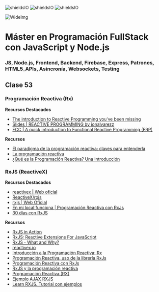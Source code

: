 ![shieldsIO](https://img.shields.io/github/issues/Fictizia/Master-en-programacion-fullstack-con-JavaScript-y-Node.js_ed3.svg)
![shieldsIO](https://img.shields.io/github/forks/Fictizia/Master-en-programacion-fullstack-con-JavaScript-y-Node.js_ed3.svg)
![shieldsIO](https://img.shields.io/github/stars/Fictizia/Master-en-programacion-fullstack-con-JavaScript-y-Node.js_ed3.svg)

![WideImg](http://fictizia.com/img/github/Fictizia-plan-estudios-github.jpg)

# Máster en Programación FullStack con JavaScript y Node.js
### JS, Node.js, Frontend, Backend, Firebase, Express, Patrones, HTML5_APIs, Asincronía, Websockets, Testing

## Clase 53

### Programación Reactiva (Rx)

**Recursos Destacados**
- [The introduction to Reactive Programming you've been missing](https://gist.github.com/staltz/868e7e9bc2a7b8c1f754)
- [Slides | REACTIVE PROGRAMMING by jonalvarezz](http://jonalvarezz.github.io/presentation-reactive-programming)
- [FCC | A quick introduction to Functional Reactive Programming (FRP)](https://medium.freecodecamp.org/functional-reactive-programming-frp-imperative-vs-declarative-vs-reactive-style-84878272c77f)

**Recursos**
- [El paradigma de la programación reactiva: claves para entenderla](https://blog.gft.com/es/2018/03/06/el-paradigma-de-la-programacion-reactiva-claves-para-entenderla/)
- [La programación reactiva](https://thatcsharpguy.com/tv/reactiva/)
- [¿Qué es la Programación Reactiva? Una introducción](https://profile.es/blog/que-es-la-programacion-reactiva-una-introduccion/)


### RxJS (ReactiveX)

**Recursos Destacados**
- [reactivex | Web oficial](http://reactivex.io/)
- [ReactiveX/rxjs](https://github.com/ReactiveX/rxjs)
- [rxjs | Web Oficial](https://rxjs-dev.firebaseapp.com/)
- [En mi local funciona | Programación Reactiva con RxJs](https://enmilocalfunciona.io/programacion-reactiva-con-rxjs/)
- [30 días con RxJS](https://medium.com/@jorgeucano/30-d%C3%ADas-con-rxjs-d%C3%ADa-1-e911e68f6063)

**Recursos**
- [RxJS in Action](https://www.manning.com/books/rxjs-in-action)
- [RxJS: Reactive Extensions For JavaScript](https://github.com/ReactiveX/rxjs)
- [RxJS - What and Why?](https://www.youtube.com/watch?v=T9wOu11uU6U)
- [reactivex.io](http://reactivex.io/)
- [Introducción a la Programación Reactiva: Rx](https://www.bit.es/knowledge-center/introduccion-a-la-programacion-reactiva-rx/)
- [Programación Reactiva, uso de la librería RxJs](https://www.adictosaltrabajo.com/tutoriales/programacion-reactiva-uso-de-la-libreria-rxjs/)
- [Programación Reactiva con RxJs](http://enmilocalfunciona.io/programacion-reactiva-con-rxjs/)
- [RxJS y la programación reactiva](https://www.arquitecturajava.com/rxjs-la-programacion-reactiva/)
- [Programación Reactiva (RX)](https://medium.com/blog-apside/programaci%C3%B3n-reactiva-rx-c800f35836c)
- [Ejemplo AJAX RXJS](https://jsfiddle.net/leahloughran/e04LmgLj/)
- [Learn RXJS. Tutorial con ejemplos](https://www.learnrxjs.io/)
